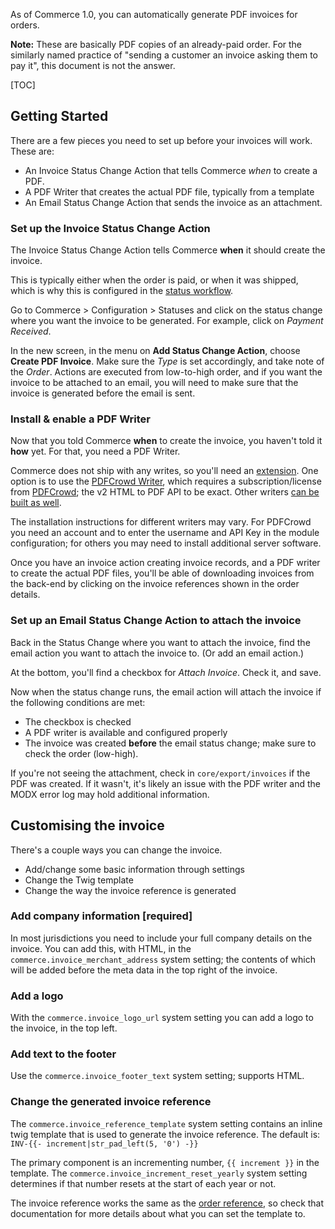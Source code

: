 As of Commerce 1.0, you can automatically generate PDF invoices for orders. 

**Note:** These are basically PDF copies of an already-paid order. For the similarly named practice of "sending a customer an invoice asking them to pay it", this document is not the answer.

[TOC]

## Getting Started

There are a few pieces you need to set up before your invoices will work. These are:

- An Invoice Status Change Action that tells Commerce _when_ to create a PDF.
- A PDF Writer that creates the actual PDF file, typically from a template
- An Email Status Change Action that sends the invoice as an attachment.

### Set up the Invoice Status Change Action

The Invoice Status Change Action tells Commerce **when** it should create the invoice. 

This is typically either when the order is paid, or when it was shipped, which is why this is configured in the [status workflow](Statuses).

Go to Commerce > Configuration > Statuses and click on the status change where you want the invoice to be generated. For example, click on _Payment Received_. 

In the new screen, in the menu on **Add Status Change Action**, choose **Create PDF Invoice**. Make sure the _Type_ is set accordingly, and take note of the _Order_. Actions are executed from low-to-high order, and if you want the invoice to be attached to an email, you will need to make sure that the invoice is generated before the email is sent.

### Install & enable a PDF Writer

Now that you told Commerce **when** to create the invoice, you haven't told it **how** yet. For that, you need a PDF Writer.

Commerce does not ship with any writes, so you'll need an [extension](https://www.modmore.com/commerce/extensions/). One option is to use the [PDFCrowd Writer](Modules/PDFCrowdWriter), which requires a subscription/license from [PDFCrowd](https://pdfcrowd.com/); the v2 HTML to PDF API to be exact. Other writers [can be built as well](Developer/PDF_Writer). 

The installation instructions for different writers may vary. For PDFCrowd you need an account and to enter the username and API Key in the module configuration; for others you may need to install additional server software. 

Once you have an invoice action creating invoice records, and a PDF writer to create the actual PDF files, you'll be able of downloading invoices from the back-end by clicking on the invoice references shown in the order details. 

### Set up an Email Status Change Action to attach the invoice

Back in the Status Change where you want to attach the invoice, find the email action you want to attach the invoice to. (Or add an email action.)

At the bottom, you'll find a checkbox for _Attach Invoice_. Check it, and save.

Now when the status change runs, the email action will attach the invoice if the following conditions are met:

- The checkbox is checked
- A PDF writer is available and configured properly
- The invoice was created **before** the email status change; make sure to check the order (low-high). 

If you're not seeing the attachment, check in `core/export/invoices` if the PDF was created. If it wasn't, it's likely an issue with the PDF writer and the MODX error log may hold additional information. 

## Customising the invoice

There's a couple ways you can change the invoice.

- Add/change some basic information through settings
- Change the Twig template
- Change the way the invoice reference is generated

### Add company information [required]

In most jurisdictions you need to include your full company details on the invoice. You can add this, with HTML, in the `commerce.invoice_merchant_address` system setting; the contents of which will be added before the meta data in the top right of the invoice.

### Add a logo

With the `commerce.invoice_logo_url` system setting you can add a logo to the invoice, in the top left. 

### Add text to the footer

Use the `commerce.invoice_footer_text` system setting; supports HTML.

### Change the generated invoice reference

The `commerce.invoice_reference_template` system setting contains an inline twig template that is used to generate the invoice reference. The default is: `INV-{{- increment|str_pad_left(5, '0') -}}`

The primary component is an incrementing number, `{{ increment }}` in the template. The `commerce.invoice_increment_reset_yearly` system setting determines if that number resets at the start of each year or not. 

The invoice reference works the same as the [order reference](Orders/Reference), so check that documentation for more details about what you can set the template to. 